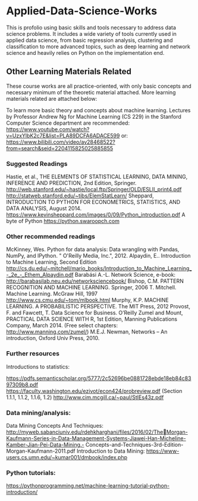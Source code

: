 # Applied-Data-Science-Works

This is profolio using basic skills and tools necessary to address data science 
problems. It includes a wide variety of tools currently used in applied data science, from basic 
regression analysis, clustering and classification to more advanced topics, such as deep learning and 
network science and heavily relies on Python on the implementation end.


## Other Learning Materials Related
These course works are all practice-oriented, with only basic concepts and necessary minimum of 
the theoretic material attached. More learning materials related are attached below:

To learn more basic theory and concepts about machine learning. Lectures by Professor Andrew Ng for Machine Learning (CS 229) in the Stanford Computer Science department are recommended:
https://www.youtube.com/watch?v=UzxYlbK2c7E&list=PLA89DCFA6ADACE599
or:
https://www.bilibili.com/video/av28468522?from=search&seid=2204115825025885855

### Suggested Readings
Hastie, et al., THE ELEMENTS OF STATISTICAL LEARNING, DATA MINING, INFERENCE AND PREDICTION, 2nd Edition, 
Springer. http://web.stanford.edu/~hastie/local.ftp/Springer/OLD/ESLII_print4.pdf
http://statweb.stanford.edu/~tibs/ElemStatLearn/
Sheppard, INTRODUCTION TO PYTHON FOR ECONOMETRICS, STATISTICS, AND DATA ANALYSIS, August 2014. 
https://www.kevinsheppard.com/images/0/09/Python_introduction.pdf
A byte of Python https://python.swaroopch.com

### Other recommended readings
McKinney, Wes. Python for data analysis: Data wrangling with Pandas, NumPy, and IPython. " O'Reilly 
Media, Inc.", 2012. 
Alpaydin, E.. Introduction to Machine Learning, Second Edition 
http://cs.du.edu/~mitchell/mario_books/Introduction_to_Machine_Learning_-_2e_-_Ethem_Alpaydin.pdf
Barabási A.-L. Network Science, e-book: http://barabasilab.neu.edu/networksciencebook/
Bishop, C.M. PATTERN RECOGNITION AND MACHINE LEARNING. Springer, 2006
T. Mitchell. Machine Learning. McGraw Hill, 1997 http://www.cs.cmu.edu/~tom/mlbook.html
Murphy, K.P. MACHINE LEARNING. A PROBABILISTIC PERSPECTIVE. The MIT Press, 2012
Provost, F. and Fawcett, T. Data Science for Business. O’Reilly
Zumel and Mount, PRACTICAL DATA SCIENCE WITH R, 1st Edition, Manning Publications Company, March 
2014. (Free select chapters: http://www.manning.com/zumel/)
M.E.J. Newman, Networks – An introduction, Oxford Univ Press, 2010.

### Further resources 
Introductions to statistics:

https://pdfs.semanticscholar.org/5777/2c52696be0881728ebde18eb84c8397309b8.pdf
https://faculty.washington.edu/ezivot/econ424/probreview.pdf (Section 1.1.1, 1.1.2, 1.1.6, 1.2)
http://www.cim.mcgill.ca/~paul/StIEs43z.pdf

### Data mining/analysis:
Data Mining Concepts And Techniques:
http://myweb.sabanciuniv.edu/rdehkharghani/files/2016/02/TheMorgan-Kaufmann-Series-in-Data-Management-Systems-Jiawei-Han-Micheline-Kamber-Jian-Pei-Data-Mining.-
Concepts-and-Techniques-3rd-Edition-Morgan-Kaufmann-2011.pdf
Introduction to Data Mining:
https://www-users.cs.umn.edu/~kumar001/dmbook/index.php

### Python tutorials:
https://pythonprogramming.net/machine-learning-tutorial-python-introduction/
